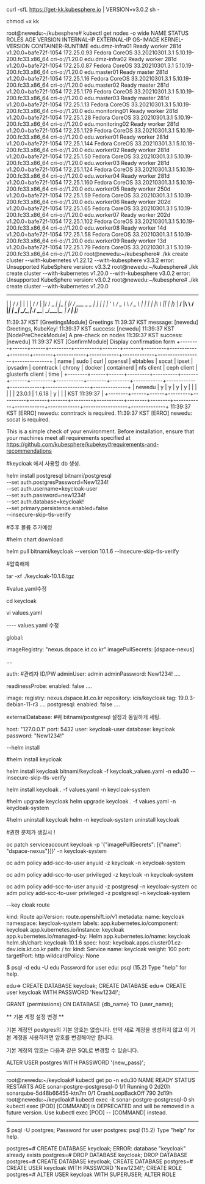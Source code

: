 curl -sfL https://get-kk.kubesphere.io | VERSION=v3.0.2 sh -

chmod +x kk




root@newedu:~/kubesphere# kubectl get nodes -o wide
NAME               STATUS   ROLES    AGE    VERSION                INTERNAL-IP    EXTERNAL-IP   OS-IMAGE                        KERNEL-VERSION            CONTAINER-RUNTIME
edu.dmz-infra01    Ready    worker   281d   v1.20.0+bafe72f-1054   172.25.0.93    <none>        Fedora CoreOS 33.20210301.3.1   5.10.19-200.fc33.x86_64   cri-o://1.20.0
edu.dmz-infra02    Ready    worker   281d   v1.20.0+bafe72f-1054   172.25.0.87    <none>        Fedora CoreOS 33.20210301.3.1   5.10.19-200.fc33.x86_64   cri-o://1.20.0
edu.master01       Ready    master   281d   v1.20.0+bafe72f-1054   172.25.1.16    <none>        Fedora CoreOS 33.20210301.3.1   5.10.19-200.fc33.x86_64   cri-o://1.20.0
edu.master02       Ready    master   281d   v1.20.0+bafe72f-1054   172.25.1.179   <none>        Fedora CoreOS 33.20210301.3.1   5.10.19-200.fc33.x86_64   cri-o://1.20.0
edu.master03       Ready    master   281d   v1.20.0+bafe72f-1054   172.25.1.13    <none>        Fedora CoreOS 33.20210301.3.1   5.10.19-200.fc33.x86_64   cri-o://1.20.0
edu.monitoring01   Ready    worker   281d   v1.20.0+bafe72f-1054   172.25.1.28    <none>        Fedora CoreOS 33.20210301.3.1   5.10.19-200.fc33.x86_64   cri-o://1.20.0
edu.monitoring02   Ready    worker   281d   v1.20.0+bafe72f-1054   172.25.1.129   <none>        Fedora CoreOS 33.20210301.3.1   5.10.19-200.fc33.x86_64   cri-o://1.20.0
edu.worker01       Ready    worker   281d   v1.20.0+bafe72f-1054   172.25.1.144   <none>        Fedora CoreOS 33.20210301.3.1   5.10.19-200.fc33.x86_64   cri-o://1.20.0
edu.worker02       Ready    worker   281d   v1.20.0+bafe72f-1054   172.25.1.50    <none>        Fedora CoreOS 33.20210301.3.1   5.10.19-200.fc33.x86_64   cri-o://1.20.0
edu.worker03       Ready    worker   281d   v1.20.0+bafe72f-1054   172.25.1.124   <none>        Fedora CoreOS 33.20210301.3.1   5.10.19-200.fc33.x86_64   cri-o://1.20.0
edu.worker04       Ready    worker   281d   v1.20.0+bafe72f-1054   172.25.1.160   <none>        Fedora CoreOS 33.20210301.3.1   5.10.19-200.fc33.x86_64   cri-o://1.20.0
edu.worker05       Ready    worker   250d   v1.20.0+bafe72f-1054   172.25.1.59    <none>        Fedora CoreOS 33.20210301.3.1   5.10.19-200.fc33.x86_64   cri-o://1.20.0
edu.worker06       Ready    worker   202d   v1.20.0+bafe72f-1054   172.25.1.65    <none>        Fedora CoreOS 33.20210301.3.1   5.10.19-200.fc33.x86_64   cri-o://1.20.0
edu.worker07       Ready    worker   202d   v1.20.0+bafe72f-1054   172.25.1.102   <none>        Fedora CoreOS 33.20210301.3.1   5.10.19-200.fc33.x86_64   cri-o://1.20.0
edu.worker08       Ready    worker   14d    v1.20.0+bafe72f-1054   172.25.1.58    <none>        Fedora CoreOS 33.20210301.3.1   5.10.19-200.fc33.x86_64   cri-o://1.20.0
edu.worker09       Ready    worker   13d    v1.20.0+bafe72f-1054   172.25.1.79    <none>        Fedora CoreOS 33.20210301.3.1   5.10.19-200.fc33.x86_64   cri-o://1.20.0
root@newedu:~/kubesphere# ./kk create cluster --with-kubernetes v1.22.12 --with-kubesphere v3.3.2
error: Unsupported KubeSphere version: v3.3.2
root@newedu:~/kubesphere# ./kk create cluster --with-kubernetes v1.20.0 --with-kubesphere v3.0.2
error: Unsupported KubeSphere version: v3.0.2
root@newedu:~/kubesphere# ./kk create cluster --with-kubernetes v1.20.0


 _   __      _          _   __
| | / /     | |        | | / /
| |/ / _   _| |__   ___| |/ /  ___ _   _
|    \| | | | '_ \ / _ \    \ / _ \ | | |
| |\  \ |_| | |_) |  __/ |\  \  __/ |_| |
\_| \_/\__,_|_.__/ \___\_| \_/\___|\__, |
                                    __/ |
                                   |___/

11:39:37 KST [GreetingsModule] Greetings
11:39:37 KST message: [newedu]
Greetings, KubeKey!
11:39:37 KST success: [newedu]
11:39:37 KST [NodePreCheckModule] A pre-check on nodes
11:39:37 KST success: [newedu]
11:39:37 KST [ConfirmModule] Display confirmation form
+--------+------+------+---------+----------+-------+-------+---------+-----------+--------+--------+------------+------------+-------------+------------------+--------------+
| name   | sudo | curl | openssl | ebtables | socat | ipset | ipvsadm | conntrack | chrony | docker | containerd | nfs client | ceph client | glusterfs client | time         |
+--------+------+------+---------+----------+-------+-------+---------+-----------+--------+--------+------------+------------+-------------+------------------+--------------+
| newedu | y    | y    | y       | y        |       |       |         |           |        | 23.0.1 | 1.6.18     | y          |             |                  | KST 11:39:37 |
+--------+------+------+---------+----------+-------+-------+---------+-----------+--------+--------+------------+------------+-------------+------------------+--------------+
11:39:37 KST [ERRO] newedu: conntrack is required.
11:39:37 KST [ERRO] newedu: socat is required.

This is a simple check of your environment.
Before installation, ensure that your machines meet all requirements specified at
https://github.com/kubesphere/kubekey#requirements-and-recommendations



#keycloak 에서 사용할 db 생성.

helm install postgresql bitnami/postgresql  \
--set auth.postgresPassword=New1234! \
--set auth.username=keycloak-user \
--set auth.password=new1234! \
--set auth.database=keycloak! \
--set primary.persistence.enabled=false \
--insecure-skip-tls-verify

#추후 볼륨 추가예정


#helm chart download

helm pull bitnami/keycloak --version 10.1.6 --insecure-skip-tls-verify


#압축해제

tar -xf ./keycloak-10.1.6.tgz


#value.yaml수정

cd keycloak

vi values.yaml

 

 

---- values.yaml 수정

global:

  imageRegistry: "nexus.dspace.kt.co.kr"
  imagePullSecrets: [dspace-nexus]

....

auth: #관리자 ID/PW
  adminUser: admin
  adminPassword: New1234!
....

readinessProbe:
  enabled: false
....

image:
  registry: nexus.dspace.kt.co.kr
  repository: icis/keycloak
  tag: 19.0.3-debian-11-r3
....
postgresql:
  enabled: false
....

externalDatabase:    #위 bitnami/postgresql 설정과 동일하게 세팅.

  host: "127.0.0.1"
  port: 5432
  user: keycloak-user
  database: keycloak
  password: "New1234!"

 

--helm install

 

#helm install keycloak

helm install keycloak bitnami/keycloak -f keycloak_values.yaml -n edu30 --insecure-skip-tls-verify

helm install keycloak . -f values.yaml -n keycloak-system

#helm upgrade keycloak
helm upgrade keycloak . -f values.yaml -n keycloak-system

 

#helm uninstall keycloak
helm -n keycloak-system uninstall keycloak

#권한 문제가 생길시 !

oc patch serviceaccount keycloak -p '{"imagePullSecrets": [{"name": "dspace-nexus"}]}' -n keycloak-system


oc adm policy add-scc-to-user anyuid -z  keycloak -n keycloak-system

oc adm policy add-scc-to-user privileged -z  keycloak -n keycloak-system


oc adm policy add-scc-to-user anyuid -z  postgresql -n keycloak-system
oc adm policy add-scc-to-user privileged -z  postgresql -n keycloak-system

 

--key cloak route

 
kind: Route
apiVersion: route.openshift.io/v1
metadata:
  name: keycloak
  namespace: keycloak-system
  labels:
    app.kubernetes.io/component: keycloak
    app.kubernetes.io/instance: keycloak
    app.kubernetes.io/managed-by: Helm
    app.kubernetes.io/name: keycloak
    helm.sh/chart: keycloak-10.1.6
spec:
  host: keycloak.apps.cluster01.cz-dev.icis.kt.co.kr
  path: /
  to:
    kind: Service
    name: keycloak
    weight: 100
  port:
    targetPort: http
  wildcardPolicy: None



  $ psql -d edu -U edu
Password for user edu:
psql (15.2)
Type "help" for help.

edu=> CREATE DATABASE keycloak;
CREATE DATABASE
edu=> CREATE user keycloak WITH PASSWORD 'New1234!';


GRANT {permissions} ON DATABASE {db_name} TO {user_name};

 

** 기본 계정 설정 변경 **

기본 계정인 postgres의 기본 암호는 없습니다. 만약 새로 계정을 생성하지 않고 이 기본 계정을 사용하려면 암호를 변경해야만 합니다. 

기본 계정의 암호는 다음과 같은 SQL로 변경할 수 있습니다.

ALTER USER postgres WITH PASSWORD '{new_pass}';


--------------------

root@newedu:~/keycloak# kubectl get po -n edu30
NAME                                        READY   STATUS             RESTARTS   AGE
sonar-postgre-postgresql-0                  1/1     Running            0          2d20h
sonarqube-5d48b66455-ktn7m                  0/1     CrashLoopBackOff   790        2d19h
root@newedu:~/keycloak# kubectl exec -it sonar-postgre-postgresql-0  sh
kubectl exec [POD] [COMMAND] is DEPRECATED and will be removed in a future version. Use kubectl exec [POD] -- [COMMAND] instead.

--------------------
$ psql -U postgres;
Password for user postgres:
psql (15.2)
Type "help" for help.

postgres=# CREATE DATABASE keycloak;
ERROR:  database "keycloak" already exists
postgres=# DROP DATABASE keycloak;
DROP DATABASE
postgres=# CREATE DATABASE keycloak;
CREATE DATABASE
postgres=# CREATE USER keycloak WITH PASSWORD 'New1234!';
CREATE ROLE
postgres=# ALTER USER keycloak WITH SUPERUSER;
ALTER ROLE